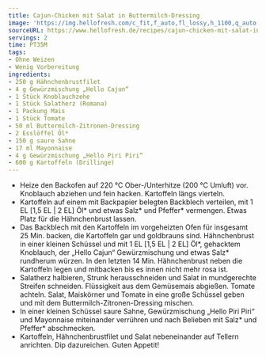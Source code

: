 ```yaml
---
title: Cajun-Chicken mit Salat in Buttermilch-Dressing
image: 'https://img.hellofresh.com/c_fit,f_auto,fl_lossy,h_1100,q_auto,w_2600/hellofresh_s3/image/cajun-chicken-mit-salat-in-buttermilch-dressing-f265916b.jpg'
sourceURL: https://www.hellofresh.de/recipes/cajun-chicken-mit-salat-in-buttermilch-dressing-62dc3f8c20e91ce96007720f
servings: 2
time: PT35M
tags:
- Ohne Weizen
- Wenig Vorbereitung
ingredients:
- 250 g Hähnchenbrustfilet
- 4 g Gewürzmischung „Hello Cajun“
- 1 Stück Knoblauchzehe
- 1 Stück Salatherz (Romana)
- 1 Packung Mais
- 1 Stück Tomate
- 50 ml Buttermilch-Zitronen-Dressing
- 2 Esslöffel Öl*
- 150 g saure Sahne
- 17 ml Mayonnaise
- 4 g Gewürzmischung „Hello Piri Piri“
- 600 g Kartoffeln (Drillinge)
---
```


- Heize den Backofen auf 220 °C Ober-/Unterhitze (200 °C Umluft) vor. Knoblauch abziehen und fein hacken. Kartoffeln längs vierteln.
- Kartoffeln auf einem mit Backpapier belegten Backblech verteilen, mit 1 EL [1,5 EL | 2 EL] Öl\* und etwas Salz\* und Pfeffer\* vermengen. Etwas Platz für die Hähnchenbrust lassen.
- Das Backblech mit den Kartoffeln im vorgeheizten Ofen für insgesamt 25 Min. backen, die Kartoffeln gar und goldbrauns sind. Hähnchenbrust in einer kleinen Schüssel und mit 1 EL [1,5 EL | 2 EL] Öl\*, gehacktem Knoblauch, der „Hello Cajun“ Gewürzmischung und etwas Salz\* rundherum würzen. In den letzten 14 Min. Hähnchenbrust neben die Kartoffeln legen und mitbacken bis es innen nicht mehr rosa ist.
- Salatherz halbieren, Strunk herausschneiden und Salat in mundgerechte Streifen schneiden. Flüssigkeit aus dem Gemüsemais abgießen. Tomate achteln. Salat, Maiskörner und Tomate in eine große Schüssel geben und mit dem Buttermilch-Zitronen-Dressing mischen.
- In einer kleinen Schüssel saure Sahne, Gewürzmischung „Hello Piri Piri“ und Mayonnaise miteinander verrühren und nach Belieben mit Salz\* und Pfeffer\* abschmecken.
- Kartoffeln, Hähnchenbrustfilet und Salat nebeneinander auf Tellern anrichten. Dip dazureichen. Guten Appetit!
